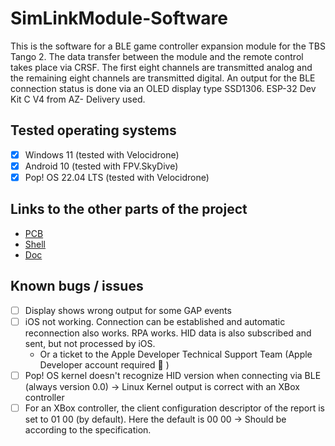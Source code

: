 # SimLinkModule-Software

This is the software for a BLE game controller expansion module for the TBS Tango 2. The data transfer between the module and the remote control takes place via CRSF. The first eight channels are transmitted analog and the remaining eight channels are transmitted digital. An output for the BLE connection status is done via an OLED display type SSD1306. ESP-32 Dev Kit C V4 from AZ- Delivery used.

## Tested operating systems
- [x] Windows 11 (tested with Velocidrone)
- [x] Android 10 (tested with FPV.SkyDive)
- [x] Pop! OS 22.04 LTS (tested with Velocidrone)

## Links to the other parts of the project
- [PCB](https://github.com/SimLinkModule/PCB)
- [Shell](https://github.com/SimLinkModule/Shell)
- [Doc](https://github.com/SimLinkModule/documentation)

## Known bugs / issues
- [ ] Display shows wrong output for some GAP events
- [ ] iOS not working. Connection can be established and automatic reconnection also works. RPA works. HID data is also subscribed and sent, but not processed by iOS.
    - Or a ticket to the Apple Developer Technical Support Team (Apple Developer account required :thinking: )
- [ ] Pop! OS kernel doesn't recognize HID version when connecting via BLE (always version 0.0) &rarr; Linux Kernel output is correct with an XBox controller
- [ ] For an XBox controller, the client configuration descriptor of the report is set to 01 00 (by default). Here the default is 00 00 &rarr; Should be according to the specification.
